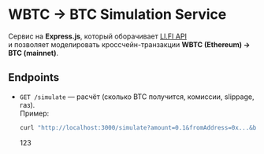 # WBTC → BTC Simulation Service

Сервис на **Express.js**, который оборачивает [LI.FI API](https://docs.li.fi/api-reference)  
и позволяет моделировать кроссчейн-транзакции **WBTC (Ethereum) → BTC (mainnet)**.

## Endpoints

- `GET /simulate` — расчёт (сколько BTC получится, комиссии, slippage, газ).  
   Пример:
  ```bash
  curl "http://localhost:3000/simulate?amount=0.1&fromAddress=0x...&btcAddress=bc1...&format=table"
  ```
  123
